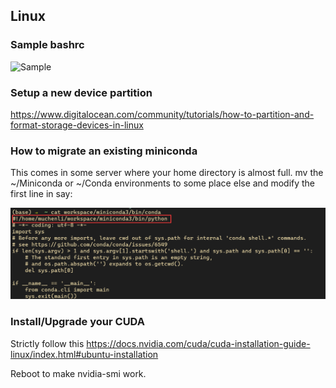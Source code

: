 ## Linux
### Sample bashrc
![Sample](./.bashrc)

### Setup a new device partition
https://www.digitalocean.com/community/tutorials/how-to-partition-and-format-storage-devices-in-linux

### How to migrate an existing miniconda
This comes in some server where your home directory is almost full.
mv the ~/Miniconda or ~/Conda environments to some place else and modify the first line in say:

![s](../figs/conda_move.png)

### Install/Upgrade your CUDA
Strictly follow this
https://docs.nvidia.com/cuda/cuda-installation-guide-linux/index.html#ubuntu-installation

Reboot to make nvidia-smi work.


### 
